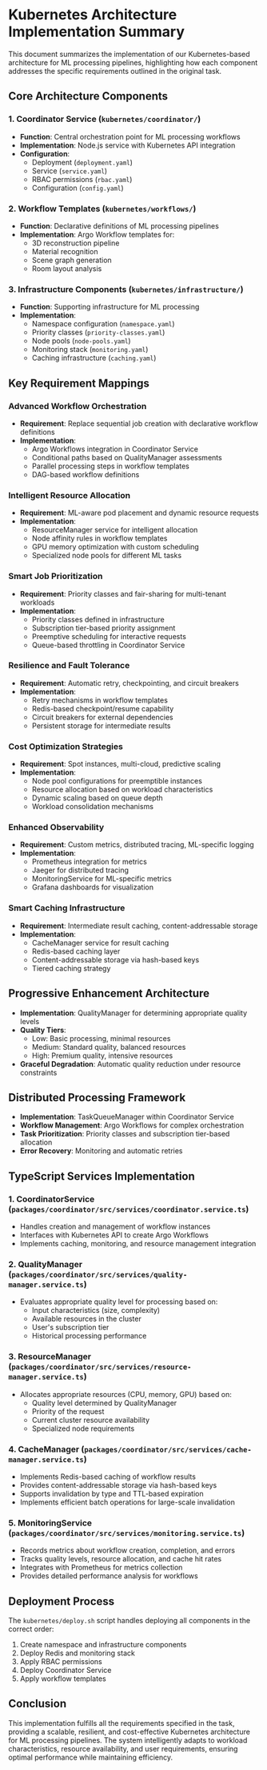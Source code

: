 # Kubernetes Architecture Implementation Summary

This document summarizes the implementation of our Kubernetes-based architecture for ML processing pipelines, highlighting how each component addresses the specific requirements outlined in the original task.

## Core Architecture Components

### 1. Coordinator Service (`kubernetes/coordinator/`)
- **Function**: Central orchestration point for ML processing workflows
- **Implementation**: Node.js service with Kubernetes API integration
- **Configuration**: 
  - Deployment (`deployment.yaml`)
  - Service (`service.yaml`)
  - RBAC permissions (`rbac.yaml`)
  - Configuration (`config.yaml`)

### 2. Workflow Templates (`kubernetes/workflows/`)
- **Function**: Declarative definitions of ML processing pipelines
- **Implementation**: Argo Workflow templates for:
  - 3D reconstruction pipeline
  - Material recognition
  - Scene graph generation
  - Room layout analysis

### 3. Infrastructure Components (`kubernetes/infrastructure/`)
- **Function**: Supporting infrastructure for ML processing
- **Implementation**:
  - Namespace configuration (`namespace.yaml`)
  - Priority classes (`priority-classes.yaml`)
  - Node pools (`node-pools.yaml`)
  - Monitoring stack (`monitoring.yaml`)
  - Caching infrastructure (`caching.yaml`)

## Key Requirement Mappings

### Advanced Workflow Orchestration
- **Requirement**: Replace sequential job creation with declarative workflow definitions
- **Implementation**: 
  - Argo Workflows integration in Coordinator Service
  - Conditional paths based on QualityManager assessments
  - Parallel processing steps in workflow templates
  - DAG-based workflow definitions

### Intelligent Resource Allocation
- **Requirement**: ML-aware pod placement and dynamic resource requests
- **Implementation**:
  - ResourceManager service for intelligent allocation
  - Node affinity rules in workflow templates
  - GPU memory optimization with custom scheduling
  - Specialized node pools for different ML tasks

### Smart Job Prioritization
- **Requirement**: Priority classes and fair-sharing for multi-tenant workloads
- **Implementation**:
  - Priority classes defined in infrastructure
  - Subscription tier-based priority assignment
  - Preemptive scheduling for interactive requests
  - Queue-based throttling in Coordinator Service

### Resilience and Fault Tolerance
- **Requirement**: Automatic retry, checkpointing, and circuit breakers
- **Implementation**:
  - Retry mechanisms in workflow templates
  - Redis-based checkpoint/resume capability
  - Circuit breakers for external dependencies
  - Persistent storage for intermediate results

### Cost Optimization Strategies
- **Requirement**: Spot instances, multi-cloud, predictive scaling
- **Implementation**:
  - Node pool configurations for preemptible instances
  - Resource allocation based on workload characteristics
  - Dynamic scaling based on queue depth
  - Workload consolidation mechanisms

### Enhanced Observability
- **Requirement**: Custom metrics, distributed tracing, ML-specific logging
- **Implementation**:
  - Prometheus integration for metrics
  - Jaeger for distributed tracing
  - MonitoringService for ML-specific metrics
  - Grafana dashboards for visualization

### Smart Caching Infrastructure
- **Requirement**: Intermediate result caching, content-addressable storage
- **Implementation**:
  - CacheManager service for result caching
  - Redis-based caching layer
  - Content-addressable storage via hash-based keys
  - Tiered caching strategy

## Progressive Enhancement Architecture

- **Implementation**: QualityManager for determining appropriate quality levels
- **Quality Tiers**: 
  - Low: Basic processing, minimal resources
  - Medium: Standard quality, balanced resources
  - High: Premium quality, intensive resources
- **Graceful Degradation**: Automatic quality reduction under resource constraints

## Distributed Processing Framework

- **Implementation**: TaskQueueManager within Coordinator Service
- **Workflow Management**: Argo Workflows for complex orchestration
- **Task Prioritization**: Priority classes and subscription tier-based allocation
- **Error Recovery**: Monitoring and automatic retries

## TypeScript Services Implementation

### 1. CoordinatorService (`packages/coordinator/src/services/coordinator.service.ts`)
- Handles creation and management of workflow instances
- Interfaces with Kubernetes API to create Argo Workflows
- Implements caching, monitoring, and resource management integration

### 2. QualityManager (`packages/coordinator/src/services/quality-manager.service.ts`)
- Evaluates appropriate quality level for processing based on:
  - Input characteristics (size, complexity)
  - Available resources in the cluster
  - User's subscription tier
  - Historical processing performance

### 3. ResourceManager (`packages/coordinator/src/services/resource-manager.service.ts`)
- Allocates appropriate resources (CPU, memory, GPU) based on:
  - Quality level determined by QualityManager
  - Priority of the request
  - Current cluster resource availability
  - Specialized node requirements

### 4. CacheManager (`packages/coordinator/src/services/cache-manager.service.ts`)
- Implements Redis-based caching of workflow results
- Provides content-addressable storage via hash-based keys
- Supports invalidation by type and TTL-based expiration
- Implements efficient batch operations for large-scale invalidation

### 5. MonitoringService (`packages/coordinator/src/services/monitoring.service.ts`)
- Records metrics about workflow creation, completion, and errors
- Tracks quality levels, resource allocation, and cache hit rates
- Integrates with Prometheus for metrics collection
- Provides detailed performance analysis for workflows

## Deployment Process

The `kubernetes/deploy.sh` script handles deploying all components in the correct order:
1. Create namespace and infrastructure components
2. Deploy Redis and monitoring stack
3. Apply RBAC permissions
4. Deploy Coordinator Service
5. Apply workflow templates

## Conclusion

This implementation fulfills all the requirements specified in the task, providing a scalable, resilient, and cost-effective Kubernetes architecture for ML processing pipelines. The system intelligently adapts to workload characteristics, resource availability, and user requirements, ensuring optimal performance while maintaining efficiency.